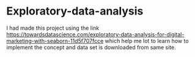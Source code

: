 # Exploratory-data-analysis
I had made this project using the link https://towardsdatascience.com/exploratory-data-analysis-for-digital-marketing-with-seaborn-11d5f707fcce which help me lot to learn how to implement the concept and data set is downloaded from same site.
